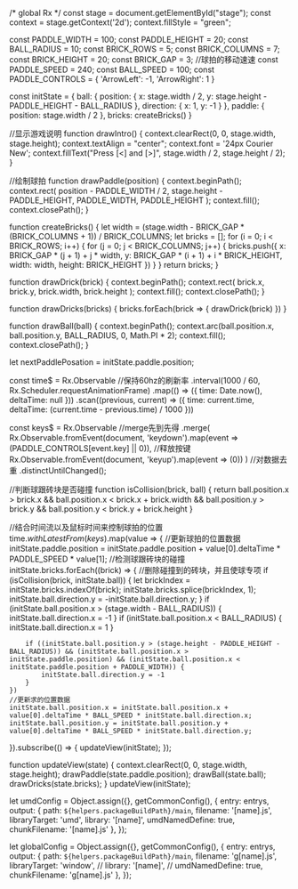 /* global Rx */
const stage = document.getElementById("stage");
const context = stage.getContext('2d');
context.fillStyle = "green";

const PADDLE_WIDTH = 100;
const PADDLE_HEIGHT = 20;
const BALL_RADIUS = 10;
const BRICK_ROWS = 5;
const BRICK_COLUMNS = 7;
const BRICK_HEIGHT = 20;
const BRICK_GAP = 3;
//球拍的移动速速
const PADDLE_SPEED = 240;
const BALL_SPEED = 100;
const PADDLE_CONTROLS = {
    'ArrowLeft': -1,
    'ArrowRight': 1
}

const initState = {
    ball: {
        position: {
            x: stage.width / 2,
            y: stage.height - PADDLE_HEIGHT - BALL_RADIUS
        },
        direction: {
            x: 1,
            y: -1
        }
    },
    paddle: {
        position: stage.width / 2
    },
    bricks: createBricks()
}

//显示游戏说明
function drawIntro() {
    context.clearRect(0, 0, stage.width, stage.height);
    context.textAlign = "center";
    context.font = '24px Courier New';
    context.fillText("Press [<] and [>]", stage.width / 2, stage.height / 2);
}


//绘制球拍
function drawPaddle(position) {
    context.beginPath();
    context.rect(
        position - PADDLE_WIDTH / 2,
        stage.height - PADDLE_HEIGHT,
        PADDLE_WIDTH,
        PADDLE_HEIGHT
    );
    context.fill();
    context.closePath();
}

function createBricks() {
    let width = (stage.width - BRICK_GAP * (BRICK_COLUMNS + 1)) / BRICK_COLUMNS;
    let bricks = [];
    for (i = 0; i < BRICK_ROWS; i++) {
        for (j = 0; j < BRICK_COLUMNS; j++) {
            bricks.push({
                x: BRICK_GAP * (j + 1) + j * width,
                y: BRICK_GAP * (i + 1) + i * BRICK_HEIGHT,
                width: width,
                height: BRICK_HEIGHT
            })
        }
    }
    return bricks;
}

function drawDrick(brick) {
    context.beginPath();
    context.rect(
        brick.x,
        brick.y,
        brick.width,
        brick.height
    );
    context.fill();
    context.closePath();
}

function drawDricks(bricks) {
    bricks.forEach(brick => {
        drawDrick(brick)
    })
}

function drawBall(ball) {
    context.beginPath();
    context.arc(ball.position.x, ball.position.y, BALL_RADIUS, 0, Math.PI * 2);
    context.fill();
    context.closePath();
}

let nextPaddlePosation = initState.paddle.position;

const time$ = Rx.Observable
    //保持60hz的刷新率
    .interval(1000 / 60, Rx.Scheduler.requestAnimationFrame)
    .map(() => ({
        time: Date.now(),
        deltaTime: null
    }))
    .scan((previous, current) => ({
        time: current.time,
        deltaTime: (current.time - previous.time) / 1000
    }))

const keys$ = Rx.Observable
    //merge先到先得
    .merge(
        Rx.Observable.fromEvent(document, 'keydown').map(event => (PADDLE_CONTROLS[event.key] || 0)),
        //释放按键
        Rx.Observable.fromEvent(document, 'keyup').map(event => (0))
    )
    //对数据去重
    .distinctUntilChanged();


//判断球跟砖块是否碰撞
function isCollision(brick, ball) {
    return ball.position.x > brick.x &&
        ball.position.x < brick.x + brick.width &&
        ball.position.y > brick.y &&
        ball.position.y < brick.y + brick.height
}

//结合时间流以及鼠标时间来控制球拍的位置
time$.withLatestFrom(keys$).map(value => {
    //更新球拍的位置数据
    initState.paddle.position = initState.paddle.position + value[0].deltaTime * PADDLE_SPEED * value[1];
    //检测球跟砖块的碰撞
    initState.bricks.forEach((brick) => {
        //删除碰撞到的砖块，并且使球专项
        if (isCollision(brick, initState.ball)) {
            let brickIndex = initState.bricks.indexOf(brick);
            initState.bricks.splice(brickIndex, 1);
            initState.ball.direction.y = -initState.ball.direction.y;
        }
        if (initState.ball.position.x > (stage.width - BALL_RADIUS)) {
            initState.ball.direction.x = -1
        }
        if (initState.ball.position.x < BALL_RADIUS) {
            initState.ball.direction.x = 1
        }

        if ((initState.ball.position.y > (stage.height - PADDLE_HEIGHT - BALL_RADIUS)) && (initState.ball.position.x > initState.paddle.position) && (initState.ball.position.x < initState.paddle.position + PADDLE_WIDTH)) {
            initState.ball.direction.y = -1
        }
    })
    //更新求的位置数据
    initState.ball.position.x = initState.ball.position.x + value[0].deltaTime * BALL_SPEED * initState.ball.direction.x;
    initState.ball.position.y = initState.ball.position.y + value[0].deltaTime * BALL_SPEED * initState.ball.direction.y;
}).subscribe(() => {
    updateView(initState);
});

function updateView(state) {
    context.clearRect(0, 0, stage.width, stage.height);
    drawPaddle(state.paddle.position);
    drawBall(state.ball);
    drawDricks(state.bricks);
}
updateView(initState);


let umdConfig = Object.assign({}, getCommonConfig(), {
    entry: entrys,
    output: {
        path: `${helpers.packageBuildPath}/main`,
        filename: '[name].js',
        libraryTarget: 'umd',
        library: '[name]',
        umdNamedDefine: true,
        chunkFilename: '[name].js'
    },
});

let globalConfig = Object.assign({}, getCommonConfig(), {
    entry: entrys,
    output: {
        path: `${helpers.packageBuildPath}/main`,
        filename: 'g[name].js',
        libraryTarget: 'window',
        // library: '[name]',
        // umdNamedDefine: true,
        chunkFilename: 'g[name].js'
    },
});
